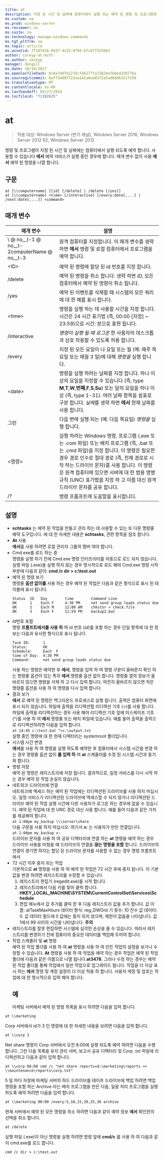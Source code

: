 ```yaml
---
title: at
description: 지정 된 시간 및 날짜에 컴퓨터에서 실행 되는 예약 된 명령 및 프로그램에 대 한 Windows 명령 **항목입니다.**
ms.custom: na
ms.prod: windows-server
ms.reviewer: na
ms.suite: na
ms.technology: manage-windows-commands
ms.tgt_pltfrm: na
ms.topic: article
ms.assetid: ff18fd16-9437-4c53-8794-bfc67f5256b3
author: coreyp-at-msft
ms.author: coreyp
manager: dongill
ms.date: 10/16/2017
ms.openlocfilehash: 6c8a7497b1276cf46177fa72824afb8ed238776a
ms.sourcegitcommit: 6aff3d88ff22ea141a6ea6572a5ad8dd6321f199
ms.translationtype: MT
ms.contentlocale: ko-KR
ms.lasthandoff: 09/27/2019
ms.locfileid: "71382625"
---
```

# <a name="at"></a>at

>적용 대상: Windows Server (반기 채널), Windows Server 2016, Windows Server 2012 R2, Windows Server 2012

명령 및 프로그램이 지정 된 시간 및 날짜에는 컴퓨터에서 실행 되도록 예약 합니다. 사용할 수 있습니다 **에서** 예약 서비스가 실행 중인 경우에 합니다. 매개 변수 없이 사용 **에서** 예약 된 명령을 나열 합니다.
## <a name="syntax"></a>구문
```
at [\\computername] [[id] [/delete] | /delete [/yes]]
at [\\computername] <time> [/interactive] [/every:date[,...] | /next:date[,...]] <command>
```
## <a name="parameters"></a>매개 변수

|      매개 변수       |                                                                                                                                                                                                               설명                                                                                                                                                                                                                |
|----------------------|------------------------------------------------------------------------------------------------------------------------------------------------------------------------------------------------------------------------------------------------------------------------------------------------------------------------------------------------------------------------------------------------------------------------------------------|
| \\ @ no__t-1 @ no__t-2computerName @ no__t-3 |                                                                                                                                                        원격 컴퓨터를 지정합니다. 이 매개 변수를 생략 하면 **에서** 명령 및 로컬 컴퓨터에서 프로그램을 예약 합니다.                                                                                                                                                        |
|        \<ID\>        |                                                                                                                                                                                   예약 된 명령에 할당 된 id 번호를 지정 합니다.                                                                                                                                                                                   |
|       /delete        |                                                                                                                                                                예약 된 명령을 취소 합니다. 생략 하면 *ID*, 모든 컴퓨터에서 예약 된 명령이 취소 됩니다.                                                                                                                                                                |
|         /yes         |                                                                                                                                                                               예약 된 이벤트를 삭제할 때 시스템의 모든 쿼리에 대 한 예를 표시 합니다.                                                                                                                                                                               |
|       \<time\>       |                                                                                                                                          명령을 실행 하는 데 사용할 시간을 지정 합니다. 시간은 24 시간 표기법 (즉, 00:00 [자정] ~ 23:59)으로 시간: 분으로 표현 됩니다.                                                                                                                                          |
|     /interactive     |                                                                                                                                                                  *명령이* *실행 될 때 로그온* 한 사용자의 데스크톱과 상호 작용할 수 있도록 허용 합니다.                                                                                                                                                                  |
|       /every        |                                                                                                                                                    지정 된 모든 요일이 나 요일 또는 월 (예: 매주 목요일 또는 매월 3 일)에 대해 *명령을* 실행 합니다.                                                                                                                                                    |
|       \<date\>       |                                                  명령을 실행 하려는 날짜를 지정 합니다. 하나 이상의 요일을 지정할 수 있습니다 (즉, type **M**,**T**,**W**,**번째**,**F**,**S**,**Su**) 또는 달의 요일을 하나 이상 (즉, type 1-31). 여러 날짜 항목을 쉼표로 구분 합니다. *날짜*를 생략 하면 **에서** 현재 날짜를 사용 합니다.                                                  |
|        그런        |                                                                                                                                                                              다음 번에 실행 되는 (예: 다음 목요일) *명령을* 실행 합니다.                                                                                                                                                                              |
|     \<명령\>      | 실행 하려는 Windows 명령, 프로그램 (.exe 또는 .com 파일) 또는 배치 프로그램 (즉, .bat 또는 .cmd 파일)을 지정 합니다. 이 명령은 필요한 경우 경로 인수로 절대 경로 (즉, 전체 경로로 시작 하는 드라이브 문자)를 사용 합니다. 이 명령은 원격 컴퓨터에 있으면 서버에 대 한 범용 명명 규칙 (UNC) 표기법을 지정 하 고 이름 대신 원격 드라이브 문자를 공유 합니다. |
|          /?          |                                                                                                                                                                                                   명령 프롬프트에 도움말을 표시합니다.                                                                                                                                                                                                   |

## <a name="remarks"></a>설명
- **schtasks** 는 예약 된 작업을 만들고 관리 하는 데 사용할 수 있는 또 다른 명령줄 예약 도구입니다. 에 대 한 자세한 내용은 **schtasks**, 관련 항목을 참조 합니다.
- **At** 사용  
  **에서**를 사용 하려면 로컬 관리자 그룹의 멤버 여야 합니다.
- Cmd.exe를 로드 하는 중  
  명령을 실행 하기 전에 Cmd.exe 명령 인터프리터를 자동으로 로드 되지 않습니다. 실행 파일 (.exe)을 실행 하지 않는 경우 명시적으로 로드 해야 Cmd.exe 명령 시작 부분에 다음과 같이: **cmd /c dir > c:\test.out**
- 예약 된 명령 보기  
  명령줄 **옵션 없이를** 사용 하는 경우 예약 된 작업은 다음과 같은 형식으로 표시 된 테이블에 표시 됩니다.
  ```
  Status  ID   Day        time        Command Line
  OK      1    Each F     4:30 PM     net send group leads status due
  OK      2    Each M     12:00 AM    chkstor > check.file
  OK      3    Each F     11:59 PM    backup2.bat
  ```
- *Id*번호 포함  
  명령 **프롬프트에서를 사용 하** 여 id 번호 (*id*)를 포함 하는 경우 단일 항목에 대 한 정보는 다음과 유사한 형식으로 표시 됩니다.  
  ```
  Task ID:      1
  Status:       OK
  Schedule:     Each  F
  time of Day:  4:30 PM
  Command:      net send group leads status due
  ```
  사용 하는 명령은 예약한 후 **에서**, 명령을 입력 하 여 명령 구문이 올바른지 확인 하는 명령줄 옵션이 있는 특히 **에서** 명령줄 옵션 없이 합니다. 명령줄 열의 정보가 올바르지 않으면 명령을 삭제 하 고 다시 입력 합니다. 여전히 올바르지 않으면 적은 명령줄 옵션을 사용 하 여 명령을 다시 입력 합니다.
- 결과 보기  
  **에서** 로 예약 된 명령은 백그라운드 프로세스로 실행 됩니다. 출력은 컴퓨터 화면에 표시 되지 않습니다. 파일에 출력을 리디렉션할 리디렉션 기호 (>)를 사용 합니다. 파일에 출력을 리디렉션하는 경우 사용 해야 리디렉션 기호 앞에 이스케이프 기호 (^)를 사용 하 여 **에서** 명령줄 또는 배치 파일에 있습니다. 예를 들어 출력을 출력으로 리디렉션하려면 다음을 입력 합니다.  
  `at 14:45 c:\test.bat ^>c:\output.txt`  
  실행 중인 명령에 대 한 현재 디렉터리는 systemroot 폴더입니다.
- 시스템 시간 변경  
  **에서**를 사용 하 여 명령을 실행 하도록 예약한 후 컴퓨터에서 시스템 시간을 변경 하는 경우 명령줄 옵션 없이 **를 입력 하** 여 **at** 스케줄러를 수정 된 시스템 시간과 동기화 합니다.
- 명령 저장  
  예약 된 명령은 레지스트리에 저장 됩니다. 결과적으로, 일정 서비스를 다시 시작 하는 경우 예약 된 작업 손실지 않습니다.
- 네트워크 드라이브에 연결  
  네트워크에 액세스 하는 예약 된 작업에는 리디렉션된 드라이브를 사용 하지 마십시오. 일정 서비스가 리디렉션된 드라이브에 액세스할 수 되지 않거나 리디렉션된 드라이브 예약 된 작업 실행 시간에 다른 사용자가 로그온 하는 경우에 없을 수 있습니다. 예약 된 작업에 대 한 UNC 경로 대신 사용 합니다. 예를 들어 다음과 같은 가치를 제공해야 합니다.  
  `at 1:00pm my_backup \\\server\share`  
  다음 구문을 사용 하지 마십시오. 여기서 **x:** 는 사용자가 만든 연결입니다.  
  `at 1:00pm my_backup x:`  
  드라이브 문자를 사용 하 여 공유 디렉터리에 연결 하는 **at** 명령을 예약 하는 경우 드라이브 사용을 마쳤을 때 드라이브의 연결을 **끊는 명령을 포함** 합니다. 드라이브의 연결이 끊기면 하지는 할당 된 드라이브 문자를 사용할 수 없는 경우 명령 프롬프트에서
- 72 시간 이후 중지 되는 작업  
  기본적으로 **at** 명령을 사용 하 여 예약 된 작업은 72 시간 후에 중지 됩니다. 이 기본값을 변경 하려면 레지스트리를 수정할 수 있습니다.
  1.  레지스트리 편집기 (regedit.exe)를 시작 합니다.
  2.  레지스트리에서 다음 키를 찾아 클릭 합니다. **HKEY_LOCAL_MACHINE\SYSTEM\CurrentControlSet\Services\Schedule**
  3.  편집 메뉴에서 값 추가를 클릭 한 후 다음 레지스트리 값을 추가 합니다. 값 이름: atTaskMaxHours 데이터 형식: reg_DWOrd 기 횟수: 10 진수 값 데이터: 0. 값 데이터 필드에 0 값에는 중지 되지 않으며, 제한이 없음을 나타냅니다. 값 1에서 99 사이의 시간을 나타냅니다.
  **주의**
- 레지스트리를 잘못 편집하면 시스템에 심각한 손상을 줄 수 있습니다. 따라서 레지스트리를 변경하기 전에 컴퓨터의 중요한 데이터를 백업해 두어야 합니다.
- 작업 스케줄러 및 **at** 명령  
  예약 된 작업 폴더를 사용 하 여 **at** 명령을 사용 하 여 만든 작업의 설정을 보거나 수정할 수 있습니다. **At** 명령을 사용 하 여 작업을 예약 하는 경우 작업은 예약 된 작업 폴더에 다음과 같은 이름으로 나열 됩니다.**at3478**. 그러나 수정 하는 경우는 예약 된 작업 폴더를 통해 작업에서 일반 작업으로 업그레이드 됩니다. 작업을 더 이상 표시 하는 **에서** 명령 및 계정 설정이 더 이상 적용 하 합니다. 사용자 계정 및 암호는 작업에 대 한 명시적으로 입력 해야 합니다.
  ## <a name="examples"></a>예
  마케팅 서버에서 예약 된 명령 목록을 표시 하려면 다음을 입력 합니다.

`at \\marketing`

Corp 서버에서 id가 3 인 명령에 대 한 자세한 내용을 보려면 다음을 입력 합니다.

`at \\corp 3`

Net share 명령이 Corp 서버에서 오전 8:00에 실행 되도록 예약 하려면 다음을 수행 합니다. 그런 다음 목록을 유지 관리 서버, 보고서 공유 디렉터리 및 Corp .txt 파일에 리디렉션하고 다음과 같이 입력 합니다.

`at \\corp 08:00 cmd /c "net share reports=d:\marketing\reports >> \\maintenance\reports\corp.txt"`

5 일 마다 자정에 마케팅 서버의 하드 드라이브를 테이프 드라이브에 백업 하려면 백업 명령을 포함 하는 Archive 라는 배치 프로그램을 만든 다음, 일괄 처리 프로그램을 실행 하도록 예약 하려면 다음을 입력 합니다.

`at \\marketing 00:00 /every:5,10,15,20,25,30 archive`

현재 서버에서 예약 된 모든 명령을 취소 하려면 다음과 같이 예약 정보 **에서** 확인란의 선택을 취소 합니다.

`at /delete`

실행 파일 (.exe)이 아닌 명령을 실행 하려면 명령 앞에 **cmd/c** 를 사용 하 여 다음과 같이 cmd.exe를 로드 합니다.

`cmd /c dir > c:\test.out`
